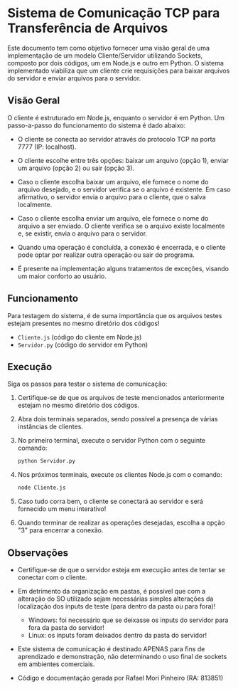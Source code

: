 # Sistema de Comunicação TCP para Transferência de Arquivos

Este documento tem como objetivo fornecer uma visão geral de uma implementação de um modelo Cliente/Servidor utilizando Sockets, composto por dois códigos, um em Node.js e outro em Python. O sistema implementado viabiliza que um cliente crie requisições para baixar arquivos do servidor e enviar arquivos para o servidor.

## Visão Geral

 O cliente é estruturado em Node.js, enquanto o servidor é em Python. Um passo-a-passo do funcionamento do sistema é dado abaixo:

- O cliente se conecta ao servidor através do protocolo TCP na porta 7777 (IP: localhost).
- O cliente escolhe entre três opções: baixar um arquivo (opção 1), enviar um arquivo (opção 2) ou sair (opção 3).
- Caso o cliente escolha baixar um arquivo, ele fornece o nome do arquivo desejado, e o servidor verifica se o arquivo é existente. Em caso afirmativo, o servidor envia o arquivo para o cliente, que o salva localmente.
- Caso o cliente escolha enviar um arquivo, ele fornece o nome do arquivo a ser enviado. O cliente verifica se o arquivo existe localmente e, se existir, envia o arquivo para o servidor.
- Quando uma operação é concluída, a conexão é encerrada, e o cliente pode optar por realizar outra operação ou sair do programa.

- É presente na implementação alguns tratamentos de exceções, visando um maior conforto ao usuário.

## Funcionamento

Para testagem do sistema, é de suma importância que os arquivos testes estejam presentes no mesmo diretório dos códigos!

- `Cliente.js` (código do cliente em Node.js) 
- `Servidor.py` (código do servidor em Python)

## Execução

Siga os passos para testar o sistema de comunicação:

1. Certifique-se de que os arquivos de teste mencionados anteriormente estejam no mesmo diretório dos códigos.

2. Abra dois terminais separados, sendo possível a presença de várias instâncias de clientes.

3. No primeiro terminal, execute o servidor Python com o seguinte comando:

   ```bash
   python Servidor.py
4. Nos próximos terminais, execute os clientes Node.js com o comando:

    ```bash
   node Cliente.js
5. Caso tudo corra bem, o cliente se conectará ao servidor e será fornecido um menu interativo!
6. Quando terminar de realizar as operações desejadas, escolha a opção "3" para encerrar a conexão.

## Observações

- Certifique-se de que o servidor esteja em execução antes de tentar se conectar com o cliente.
- Em detrimento da organização em pastas, é possível que com a alteração do SO utilizado sejam necessárias simples alterações da localização dos inputs de teste (para dentro da pasta ou para fora)!
   - Windows: foi necessário que se deixasse os inputs do servidor para fora da pasta do servidor!
   - Linux: os inputs foram deixados dentro da pasta do servidor!
- Este sistema de comunicação é destinado APENAS para fins de aprendizado e demonstração, não determinando o uso final de sockets em ambientes comerciais.
    
- Código e documentação gerada por Rafael Mori Pinheiro (RA: 813851)